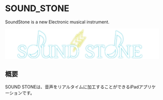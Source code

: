 # SOUND_STONE
SoundStone is a new Electronic musical instrument.

![ICON](/SOUND_STONE/Assets.xcassets/icon.imageset/sounds_tone.png)

## 概要
SOUND STONEは、音声をリアルタイムに加工することができるiPadアプリケーションです。  
